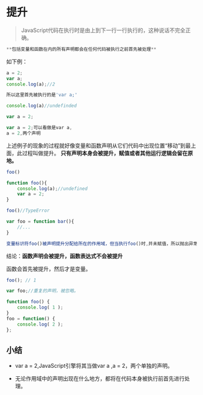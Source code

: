 # 提升

> JavaScript代码在执行时是由上到下一行一行执行的，这种说话不完全正确。

```c
**包括变量和函数在内的所有声明都会在任何代码被执行之前首先被处理**
```

如下例：

```javascript
a = 2;
var a;
console.log(a);//2

所以这里首先被执行的是'var a;'
```

```javascript
console.log(a)//undefinded

var a = 2;

var a = 2;可以看做是var a,
a = 2,两个声明
```

上述例子的现象的过程就好像变量和函数声明从它们代码中出现位置“移动”到最上面，此过程叫做提升。
**只有声明本身会被提升，赋值或者其他运行逻辑会留在原地。**

```javascript
foo()

function foo(){
    console.log(a);//undefined
    var a = 2;
}
```

```javascript
foo()//TypeError

var foo = function bar(){
    //...
}

变量标识符foo()被声明提升分配给所在的作用域，但当执行foo()时,并未赋值，所以抛出异常。
```

结论：**函数声明会被提升，函数表达式不会被提升**

函数会首先被提升，然后才是变量。

```javascript
foo(); // 1

var foo;//重复的声明，被忽略。

function foo() {
    console.log( 1 );
}
foo = function() {
    console.log( 2 );
};
```

## 小结

+ var a = 2,JavaScript引擎将其当做var a ,a = 2，两个单独的声明。

+ 无论作用域中的声明出现在什么地方，都将在代码本身被执行前首先进行处理。